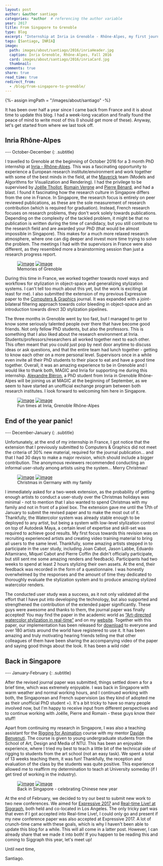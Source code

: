 ```yaml
---
layout: post
author: &author santiago
categories: *author  # referencing the author variable
year: 2017
title: From Singapore to Grenoble
type: Blog
excerpt: "Internship at Inria in Grenoble - Rhône-Alpes, my first journal publication, teaching Rigging for Animation (Oct 2016 - Feb 2017)"
tags: [Santiago, INRIA]
image:
  path: images/about/santiago/2016/inriaHeader.jpg
  caption: Inria Grenoble, Rhône-Alpes, Fall 2016
  card: images/about/santiago/2016/inriaCard.jpg
  thumbnail:
comments: true
share: true
read_time: true
redirect_from:
  - /blog/from-singapore-to-grenoble/
---
```

{%- assign imgPath = "/images/about/santiago" -%}

It has been over half a year since I came back from France and it is about time to update this blog. I had a week-long vacation and finally found the peace of mind to write most of this (I should get more of these). Anyway, let's get started from where we last took off.

## Inria Rhône-Alpes

--- October-December
{: .subtitle}

I travelled to Grenoble at the beginning of October 2016 for a 3 month PhD internship at [Inria - Rhône-Alpes](https://www.inria.fr/en/centre/grenoble). This was a fascinating opportunity to experience a European research institute/environment and work together with some of the best minds in the field, at the [Maverick](https://maverick.inria.fr/) team (Models and Algorithms for Visualization and Rendering). I had the privilege to be supervised by [Joëlle Thollot](http://maverick.inria.fr/~Joelle.Thollot/), [Romain Vergne](http://romain.vergne.free.fr/blog/) and [Pierre Bénard](http://www.labri.fr/perso/pbenard/), and had a blast. I found it fascinating how the research culture in Singapore differs from the one in France. In Singapore, the research focus is entirely on peer reviewed publications, as these are the sole measurement of research contribution (which is required for graduation). Instead, French research focuses on research problems, they don't work solely towards publications. Depending on the complexity of the tackled problem, it might be that no publication is written during the time of candidacy, but you still contribute to the research field and are awarded your PhD (that would be almost impossible in Singapore). This makes for a much more relaxed research atmosphere, where one can dig deeper and invest more time trying to solve the problem. The meetings I had with the supervisors in France were also different, as they resembled more a brainstorming session than just a research progress report.

<!-- PHOTOS OF GRENOBLE -->
<figure class="pull-center half">
	<a href="{{imgPath}}/2016/grenoble1.jpg"><img src="{{imgPath}}/2016/grenoble1_low.jpg" alt="image"></a>
  <a href="{{imgPath}}/2016/grenoble2.jpg"><img src="{{imgPath}}/2016/grenoble2_low.jpg" alt="image"></a>
	<figcaption>Memories of Grenoble</figcaption>
</figure>

During this time in France, we worked together towards novel ways and workflows for stylization in object-space and generalizing stylization systems. I can't tell too much about this yet, but the work is exciting (at least for me). I also submitted the extension of my previous Expressive paper to the [Computers & Graphics](https://www.journals.elsevier.com/computers-and-graphics/) journal. It was expanded with a joint-bilateral filtering approach towards color bleeding in object-space and an introduction towards direct 3D stylization pipelines.

The three months in Grenoble went by too fast, but I managed to get to know some seriously talented people over there that have become good friends. Not only fellow PhD students, but also the professors. This is something that I also liked about the research environment at Inria. Students/professors/researchers all worked together next to each other. This often meant that you could just pop by next door anytime to discuss ideas or ask questions, and that the entire team had lunch together - getting to know each other on a more personal level. Supervisors once in a while even invite all their PhD students to their place to eat and have a good time together. Overall, it was an amazing experience to be in Grenoble and I would like to thank both, MAGIC and Inria for supporting me during this internship. [Alexandre Bléron](http://maverick.inria.fr/Members/Alexandre.Bleron/), a PhD student from Inria in Grenoble Rhône-Alpes will be joining us at MAGIC at the beginning of September, as we seem to have started an unofficial exchange program between both research institutes. I look forward to welcoming him here in Singapore.

<!-- PHOTOS OF INRIA -->
<figure class="pull-center half">
	<a href="{{imgPath}}/2016/inria1.jpg"><img src="{{imgPath}}/2016/inria1_low.jpg" alt="image"></a>
  <a href="{{imgPath}}/2016/inria2.jpg"><img src="{{imgPath}}/2016/inria2_low.jpg" alt="image"></a>
	<figcaption>Fun times at Inria, Grenoble Rhône-Alpes</figcaption>
</figure>

## End of the year panic!

--- December-January
{: .subtitle}

Unfortunately, at the end of my internship in France, I got notice that the extension that I previously submitted to Computers & Graphics did not meet the criteria of 30% new material, required for the journal publication... and that I had 30 days to make a major revision, which should include a bigger contribution. The anonymous reviewers recommended conducting an informal user-study among artists using the system... Merry Christmas!

<!-- PHOTOS OF Christmas -->
<figure class="pull-center half">
	<a href="{{imgPath}}/2016/germany1.jpg"><img src="{{imgPath}}/2016/germany1_low.jpg" alt="image"></a>
  <a href="{{imgPath}}/2016/germany2.jpg"><img src="{{imgPath}}/2016/germany2_low.jpg" alt="image"></a>
	<figcaption>Christmas in Germany with my family</figcaption>
</figure>

I immediately asked for a two-week extension, as the probability of getting enough artists to conduct a user-study over the Christmas holidays was minimal - not to mention that I also wanted to spend Christmas with my family and not in front of a pixel box. The extension gave me until the 17th of January to submit the revised paper and to make the most out of it. Thankfully, the Watercolor system was already stable enough to be deployed to any artist, but being a system with low-level stylization control on top of Autodesk Maya, a certain level of expertise and skill-set was required to achieve good results. My first focus towards this revision was on recruiting experienced artists and creating video training material to bring all users to the same level. Thankfully, some amazing artists stepped in to participate in the user study, including Joan Cabot, Jason Labbe, Eduardo Altamirano, Miquel Cabot and Pierre Coffin (he didn't officially participate, but still sent me some amazing renders and feedback). Participants had two weeks to spend at least 2 hours stylizing their own assets. At the end, their feedback was recorded in the form of a questionnaire. I was honestly overwhelmed by the responses and the amount of time they dedicated to thoroughly evaluate the stylization system and to produce amazing stylized watercolor renders.

The conducted user study was a success, as it not only validated all the effort that I have put into developing the technology, but also supported and strengthened the contribution of the extended paper significantly. These guys were awesome and thanks to them, the journal paper was finally accepted! You may find the paper in the academic world as [“Art-directed watercolor stylization in real-time”](http://www.sciencedirect.com/science/article/pii/S0097849317300316) and on my [website](/articles/Art-directed-watercolor-stylization-of-3D-animations-in-real-time/). Together with this paper, our implementation has been released for [download](https://docs.google.com/forms/d/e/1FAIpQLSf6vhIwRn02zS_B8iOpWJb5NQjtVL5pAo-xPm1GcnJd5Bb3eg/viewform?c=0&w=1) to everyone and over 180 artists around the world have registered to use it. It has been amazing and truly motivating hearing friends telling me that other colleagues of them have been sharing the accompanying video of the paper and saying good things about the look. It has been a wild ride!

## Back in Singapore

--- January-February
{: .subtitle}

After the revised journal paper was submitted, things settled down a for a brief time, which was extremely enjoyable. I was back in Singapore with warm weather and normal working hours, and I continued working with both, the Singaporean and French supervision (as they kind of adopted me as their unofficial PhD student =). It's a bit tricky to have so many people involved now, but I'm happy to receive input from different perspectives and to continue working with Joëlle, Pierre and Romain - these guys know their stuff!

Apart from continuing my research in Singapore, I was also a teaching assistant for the [Rigging for Animation](http://www.adm.ntu.edu.sg/Programmes/Undergraduate/UndergraduateProgrammes/Undergraduate-Degree/Pages/DT3004.aspx) course with my mentor [Davide Benvenuti](http://research.ntu.edu.sg/expertise/academicprofile/Pages/StaffProfile.aspx?ST_EMAILID=DBENVENUTI). The course is given to young undergraduate students from the School of Art, Design and Media of NTU. This has been an enjoyable experience, where I tried my best to teach a little bit of the technical side of rigging to students from the art school (not an easy task). We spent a total of 13 weeks teaching them, it was fun! Thankfully, the reception and evaluation of the class by the students was quite positive. This experience allowed me to reaffirm my determination to teach at University someday (if I get tired of working in the industry).

<!-- PHOTOS OF SINGAPORE -->
<figure class="pull-center half">
	<a href="{{imgPath}}/2017/singapore1.jpg"><img src="{{imgPath}}/2017/singapore1_low.jpg" alt="image"></a>
  <a href="{{imgPath}}/2017/singapore2.jpg"><img src="{{imgPath}}/2017/singapore2_low.jpg" alt="image"></a>
	<figcaption>Back in Singapore - celebrating Chinese new year</figcaption>
</figure>

At the end of February, we decided to try our best to submit new work to two new conferences. We aimed for [Expressive 2017](https://expressivesymposium.com/) and [Real-time Live! at Siggraph](http://s2017.siggraph.org/content/real-time-live), both held and co-located in Los Angeles. The only tricky part was that even if I got accepted into Real-time Live!, I could only go and present if my new conference paper was also accepted at Expressive 2017. A lot of crunch-time came with these goals, which is why I haven't been able to update this blog for a while. This will all come in a latter post. However, I can already share that we made it into both! If you happen to be reading this and coming to Siggraph this year, let's meet up!

Until next time,


Santiago.
